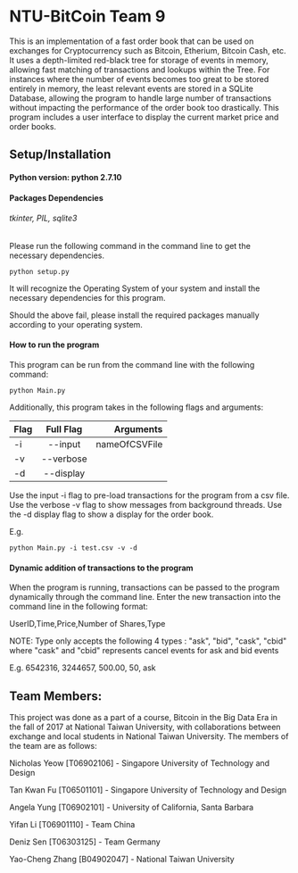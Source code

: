 # NTU-BitCoin Team 9

This is an implementation of a fast order book that can be used on exchanges for Cryptocurrency such as Bitcoin, Etherium, Bitcoin Cash, etc. 
It uses a depth-limited red-black tree for storage of events in memory, allowing fast matching of transactions and lookups within the Tree. For instances where the number of events becomes too great to be stored entirely in memory, the least relevant events are stored in a SQLite Database, allowing the program to handle large number of transactions without impacting the performance of the order book too drastically.
This program includes a user interface to display the current market price and order books. 

## Setup/Installation

#### Python version: python 2.7.10

#### Packages Dependencies

###### tkinter, PIL, sqlite3

Please run the following command in the command line to get the necessary dependencies.
```
python setup.py
```
It will recognize the Operating System of your system and install the necessary dependencies for this program.

Should the above fail, please install the required packages manually according to your operating system.
#### How to run the program

This program can be run from the command line with the following command:
```
python Main.py
```

Additionally, this program takes in the following flags and arguments:

 Flag | Full Flag | Arguments 
 ---- | :-------: | --------: 
 -i   | --input   | nameOfCSVFile
 -v   | --verbose |           
 -d   | --display |           
 
 Use the input -i flag to pre-load transactions for the program from a csv file.
 Use the verbose -v flag to show messages from background threads.
 Use the -d display flag to show a display for the order book.
 
 E.g.
 ```
 python Main.py -i test.csv -v -d
 ```

#### Dynamic addition of transactions to the program

When the program is running, transactions can be passed to the program dynamically through the command line.
Enter the new transaction into the command line in the following format:

UserID,Time,Price,Number of Shares,Type

NOTE: Type only accepts the following 4 types : "ask", "bid", "cask", "cbid"
where "cask" and "cbid" represents cancel events for ask and bid events

E.g.
6542316, 3244657, 500.00, 50, ask


## Team Members:

This project was done as a part of a course, Bitcoin in the Big Data Era in the fall of 2017 at National Taiwan University, with collaborations between exchange and local students in National Taiwan University. The members of the team are as follows:

Nicholas Yeow [T06902106] - Singapore University of Technology and Design

Tan Kwan Fu [T06501101] - Singapore University of Technology and Design

Angela Yung [T06902101] - University of California, Santa Barbara

Yifan Li [T06901110] - Team China

Deniz Sen [T06303125] - Team Germany

Yao-Cheng Zhang [B04902047] - National Taiwan University
